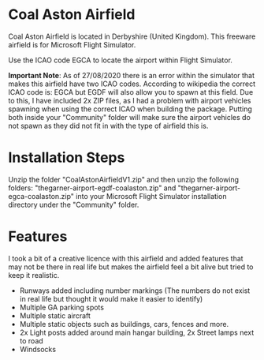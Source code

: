 # Coal Aston Airfield

Coal Aston Airfield is located in Derbyshire (United Kingdom). This freeware airfield is for Microsoft Flight Simulator.

Use the ICAO code EGCA to locate the airport within Flight Simulator. 

**Important Note**: As of 27/08/2020 there is an error within the simulator that makes this airfield have two ICAO codes. According to wikipedia the correct ICAO code is: EGCA but EGDF will also allow you to spawn at this field. Due to this, I have included 2x ZIP files, as I had a problem with airport vehicles spawning when using the correct ICAO when building the package. Putting both inside your "Community" folder will make sure the airport vehicles do not spawn as they did not fit in with the type of airfield this is.

# Installation Steps
Unzip the folder "CoalAstonAirfieldV1.zip" and then unzip the following folders: "thegarner-airport-egdf-coalaston.zip" and "thegarner-airport-egca-coalaston.zip" into your Microsoft Flight Simulator installation directory under the "Community" folder.

# Features

I took a bit of a creative licence with this airfield and added features that may not be there in real life but makes the airfield feel a bit alive but tried to keep it realistic.

* Runways added including number markings (The numbers do not exist in real life but thought it would make it easier to identify) 
* Multiple GA parking spots
* Multiple static aircraft
* Multiple static objects such as buildings, cars, fences and more.
* 2x Light posts added around main hangar building, 2x Street lamps next to road
* Windsocks 

